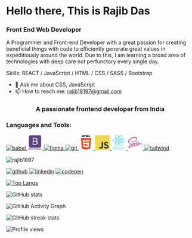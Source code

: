 # Hello there, This is Rajib Das
### Front End Web Developer


A Programmer and Front-end Developer with a great passion for creating beneficial things with code to efficiently generate great values in expeditiously around the world. Due to this, I am learning a broad area of technologies with deep care not perfunctory every single day.


Skills:  REACT / JavaScript / HTML / CSS / SASS / Bootstrap 

- 💬 Ask me about CSS, JavaScript 
- 📫 How to reach me: rajib18197@gmail.com 
<h3 align="center">A passionate frontend developer from India</h3>


<h3 align="left">Languages and Tools:</h3>
<p align="left"> <a href="https://babeljs.io/" target="_blank"> <img src="https://www.vectorlogo.zone/logos/babeljs/babeljs-icon.svg" alt="babel" width="40" height="40"/> </a> <a href="https://getbootstrap.com" target="_blank"> <img src="https://raw.githubusercontent.com/devicons/devicon/master/icons/bootstrap/bootstrap-plain-wordmark.svg" alt="bootstrap" width="40" height="40"/> </a> <a href="https://www.figma.com/" target="_blank"> <img src="https://www.vectorlogo.zone/logos/figma/figma-icon.svg" alt="figma" width="40" height="40"/> </a> <a href="https://git-scm.com/" target="_blank"> <img src="https://www.vectorlogo.zone/logos/git-scm/git-scm-icon.svg" alt="git" width="40" height="40"/> </a> <a href="https://www.w3.org/html/" target="_blank"> <img src="https://raw.githubusercontent.com/devicons/devicon/master/icons/html5/html5-original-wordmark.svg" alt="html5" width="40" height="40"/> </a> <a href="https://developer.mozilla.org/en-US/docs/Web/JavaScript" target="_blank"> <img src="https://raw.githubusercontent.com/devicons/devicon/master/icons/javascript/javascript-original.svg" alt="javascript" width="40" height="40"/> </a> <a href="https://reactjs.org/" target="_blank"> <img src="https://raw.githubusercontent.com/devicons/devicon/master/icons/react/react-original-wordmark.svg" alt="react" width="40" height="40"/> </a> <a href="https://sass-lang.com" target="_blank"> <img src="https://raw.githubusercontent.com/devicons/devicon/master/icons/sass/sass-original.svg" alt="sass" width="40" height="40"/> </a> <a href="https://tailwindcss.com/" target="_blank"> <img src="https://www.vectorlogo.zone/logos/tailwindcss/tailwindcss-icon.svg" alt="tailwind" width="40" height="40"/> </a> </p>

<p><img align="center" src="https://github-readme-stats.vercel.app/api/top-langs?username=rajib1897&show_icons=true&locale=en&layout=compact" alt="rajib1897" /></p>


[<img src='https://cdn.jsdelivr.net/npm/simple-icons@3.0.1/icons/github.svg' alt='github' height='40'>](https://github.com/rajib18197)  [<img src='https://cdn.jsdelivr.net/npm/simple-icons@3.0.1/icons/linkedin.svg' alt='linkedin' height='40'>](https://www.linkedin.com/in/https://www.linkedin.com/in/rajib-das-4a1572203//)  [<img src='https://cdn.jsdelivr.net/npm/simple-icons@3.0.1/icons/codepen.svg' alt='codepen' height='40'>](https://codepen.io/https://codepen.io/rajib18197/pens/public)  

[![Top Langs](https://github-readme-stats.vercel.app/api/top-langs/?username=rajib18197)](https://github.com/anuraghazra/github-readme-stats)

![GitHub stats](https://github-readme-stats.vercel.app/api?username=rajib18197&show_icons=true)  

![GitHub Activity Graph](https://activity-graph.herokuapp.com/graph?username=rajib18197)  

![GitHub streak stats](https://github-readme-streak-stats.herokuapp.com/?user=rajib18197)  

![Profile views](https://gpvc.arturio.dev/rajib18197)  
